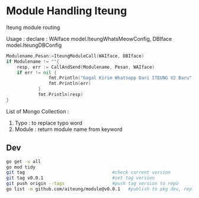 # Module Handling Iteung
Iteung module routing

Usage :
declare : WAIface model.IteungWhatsMeowConfig, DBIface model.IteungDBConfig
```go
Modulename,Pesan:=IteungModuleCall(WAIface, DBIface)
if Modulename != ""{
    resp, err := CallAndSend(Modulename, Pesan, WAIface)
    if err != nil {
				fmt.Println("Gagal Kirim Whatsapp Dari ITEUNG V2 Baru")
				fmt.Println(err)
			}
			fmt.Println(resp)
}
```

List of Mongo Collection :

1. Typo : to replace typo word
2. Module : return module name from keyword 

## Dev
```sh
go get -u all
go mod tidy
git tag                                 #check current version
git tag v0.0.1                          #set tag version
git push origin --tags                  #push tag version to repo
go list -m github.com/aiteung/module@v0.0.1   #publish to pkg dev, replace ORG/URL with your repo URL
```
